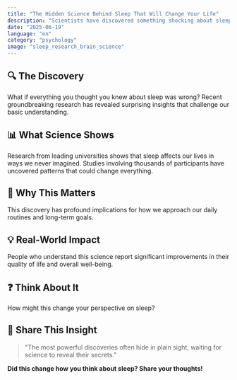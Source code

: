 ```yaml
---
title: "The Hidden Science Behind Sleep That Will Change Your Life"
description: "Scientists have discovered something shocking about sleep that could revolutionize how you think about your daily life."
date: "2025-06-19"
language: "en"
category: "psychology"
image: "sleep_research_brain_science"
---
```


## 🔍 The Discovery

What if everything you thought you knew about sleep was wrong? Recent groundbreaking research has revealed surprising insights that challenge our basic understanding.

## 📊 What Science Shows

Research from leading universities shows that sleep affects our lives in ways we never imagined. Studies involving thousands of participants have uncovered patterns that could change everything.

## 🧠 Why This Matters

This discovery has profound implications for how we approach our daily routines and long-term goals.

## 💡 Real-World Impact

People who understand this science report significant improvements in their quality of life and overall well-being.

## ❓ Think About It

How might this change your perspective on sleep?

## 💬 Share This Insight

> "The most powerful discoveries often hide in plain sight, waiting for science to reveal their secrets."

**Did this change how you think about sleep? Share your thoughts!**
